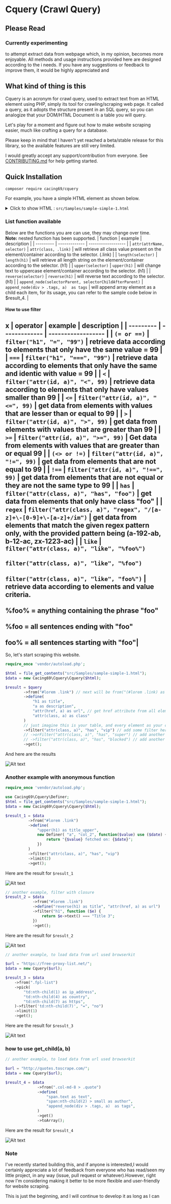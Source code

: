 # Cquery (Crawl Query)

## Please Read

### Currently experimenting

to attempt extract data from webpage which, in my opinion, becomes more enjoyable. All methods and usage instructions provided here are designed according to the i needs. If you have any suggestions or feedback to improve them, it would be highly appreciated and

## What kind of thing is this

Cquery is an acronym for crawl query, used to extract text from an HTML element using PHP, simply its tool for crawling/scraping web page. It called a query, as it adopts the structure present in an SQL query, so you can analogize that your DOM/HTML Document is a table you will query.

Let's play for a moment and figure out how to make website scraping easier, much like crafting a query for a database.

Please keep in mind that I haven't yet reached a beta/stable release for this library, so the available features are still very limited.

I would greatly accept any support/contribution from everyone. See [CONTRIBUTING.md](CONTRIBUTING.md) for help getting started.
## Quick Installation

```bash
composer require cacing69/cquery
```

For example, you have a simple HTML element as shown below.


<details>
  <summary>Click to show HTML : <code>src/Samples/sample-simple-1.html</code></summary>

  ```html
<!DOCTYPE HTML>
<html lang="en-US">
  <head>
    <meta charset="UTF-8">
    <meta http-equiv="Content-Type" content="text/html; charset=UTF-8" />
    <title>Href Attribute Example</title>
  </head>
  <body>
    <span id="lorem">
      <div class="link valid">
        <h1 data-link-from-source="/url-1" id="title-id-1" class="class-title-1">Title 1</h1>
        <a class="ini vip class-1" data-custom-attr-id="12" href="http://ini-url-1.com">Href Attribute Example 1
        </a>
      </div>
      <div class="link">
        <h1 ref-id="23" id="title-id-2" class="class-title-1">Title 2</h1>
        <a class="vip class-2 nih tenied" data-custom-attr-id="212" href="http://ini-url-2.com">
          Href Attribute Example 2
          <p>Lorem pilsum</p>
        </a>
      </div>
      <div class="link">
        <h1 id="title-id-3" class="class-title-1">Title 3</h1>
        <a class="premium class-3" data-custom-attr-id="122" regex-test="a-abc-ab" href="http://ini-url-3.com">Href Attribute Example 4</a>
      </div>
      <div class="link">
        <h1>Title 11</h1>
        <a class="vip class-1 super blocked" data-custom-attr-id="132" regex-test="a-192-ab" href="http://ini-url-11.com">Href Attribute Example 78</a>
        </div>
      <div class="link">
        <h1>Title 22</h1>
        <a class="preview itu class-2 vip blocked" data-custom-attr-id="712" regex-test="b-12-ac" href="http://ini-url-22.com">Href Attribute Example 90</a>
      </div>
      <div class="link">
        <h1>Title 323</h1>
        <a class="nied premium class-3 blocked" data-custom-attr-id="132" href="http://ini-url-33-1.com">Href Attribute Example 5</a>
      </div>
      <div class="link pending">
        <h1>Title 331</h1>
        <a class="premium class-31 ended" data-custom-attr-id="121" regex-test="zx-1223-ac" customer-id="18" href="http://ini-url-33-2.com">Href Attribute Example 51</a>
      </div>
      <div class="link pending">
        <h1>Title 331</h1>
        <a class="test-1-item" data-custom-attr-id="121" customer-id="16" href="http://ini-url-33-2.com">Href Attribute Example 51</a>
      </div>
      <div class="link pending">
        <h1>12345</h1>
        <a class="premium class-32 denied" data-custom-attr-id="1652" customer-id="17" href="http://ini-url-33-0.com">Href Attribute Example 52</a>
      </div>
    </span>
    <p>
      <a href="https://www.freecodecamp.org/contribute/">The freeCodeCamp Contribution Page
    </p>
    <footer>
      <p>Copyright 2023</p>
    </footer>
  </body>
</html>
```

</details>

### List function available

Below are the functions you are can use, they may change over time. <br>**Note:** nested function has been supported.
| function | example | description |
| --------- | ------------- | ------------------ |
| `attr(attrName, selector)` | `attr(class, .link)` |  will retrieve all class value present on the element/container according to the selector. (.link) |
| `length(selector)` | `length(h1)` | will retrieve all length string on the element/container according to the selector. (h1) |
| `upper(selector)` | `upper(h1)` | will change text to uppercase element/container according to the selector. (h1) |
| `reverse(selector)` | `reverse(h1)` | will reverse text according to the selector. (h1) |
| `append_node(selectorParent, selectorChildAfterParent)` | `append_node(div > .tags, a)  as tags` | will append array element as a child each item, for its usage, you can refer to the sample code below in $result_4. |

#### How to use filter
x
| operator | example | description |
| --------- | ------------- | ------------------ |
| `(= or ==)` | `filter("h1", "=", "99")` | retrieve data according to elements that only have the same value = 99 |
| `===` | `filter("h1", "===", "99")` | retrieve data according to elements that only have the same and identic with value = 99 |
| `<` | `filter("attr(id, a)", "<", 99)` | retrieve data according to elements that only have values smaller than 99 |
| `<=` | `filter("attr(id, a)", "<=", 99)` | get data from elements with values that are lesser than or equal to 99 |
| `>` | `filter("attr(id, a)", ">", 99)` |  get data from elements with values that are greater than 99 |
| `>=` | `filter("attr(id, a)", ">=", 99)` |  Get data from elements with values that are greater than or equal 99 |
| `(<> or !=)` | `filter("attr(id, a)", "!=", 99)` |  get data from elements that are not equal to 99 |
| `!==` | `filter("attr(id, a)", "!==", 99)` |  get data from elements that are not equal or they are not the same type to 99 |
| `has` | `filter("attr(class, a)", "has", "foo")` | get data from elements that only have class "foo" |
| `regex` | `filter("attr(class, a)", "regex", "/[a-z]+\-[0-9]+\-[a-z]+/im")` | get data from elements that match the given regex pattern only, with the provided pattern being (a-192-ab, b-12-ac, zx-1223-ac) |
| `like` | `filter("attr(class, a)", "like", "%foo%")` <br><br> `filter("attr(class, a)", "like", "%foo")` <br><br> `filter("attr(class, a)", "like", "foo%")` | retrieve data according to elements and value criteria. <br><br> %foo% = anything containing the phrase "foo" <br><br> %foo = all sentences ending with "foo" <br><br> foo% = all sentences starting with "foo"|
---

So, let's start scraping this website.

```php
require_once 'vendor/autoload.php';

$html = file_get_contents("src/Samples/sample-simple-1.html");
$data = new Cacing69\Cquery\Cquery($html);

$result = $query
        ->from("#lorem .link") // next will be from("(#lorem .link) as el")
        ->define(
            "h1 as title",
            "a as description",
            "attr(href, a) as url", // get href attribute from all element at #lorem .link a
            "attr(class, a) as class"
        )
        // just imagine this is your table, and every element as your column
        ->filter("attr(class, a)", "has", "vip") // add some filter here
        // ->orFilter("attr(class, a)", "has", "super") // add another condition its has OR condition SQL
        // ->filter("attr(class, a)", "has", "blocked") // add another condition its has AND condition SQL
        ->get();
```

And here are the results

![Alt text](https://gcdnb.pbrd.co/images/Q6XHKRydSigl.png?o=1 "a title")

### Another example with anonymous function

```php
require_once 'vendor/autoload.php';

use Cacing69\Cquery\Definer;
$html = file_get_contents("src/Samples/sample-simple-1.html");
$data = new Cacing69\Cquery\Cquery($html);

$result_1 = $data
          ->from("#lorem .link")
          ->define(
              "upper(h1) as title_upper",
              new Definer( "a", "col_2", function($value) use ($date) {
                  return "{$value} fetched on: {$date}";
              })
          )
          ->filter("attr(class, a)", "has", "vip")
          ->limit(2)
          ->get();

```

Here are the result for `$result_1`

![Alt text](https://gcdnb.pbrd.co/images/qtItVezcEUq7.png?o=1 "a title")

```php
// another example, filter with closure
$result_2 = $data
            ->from("#lorem .link")
            ->define("reverse(h1) as title", "attr(href, a) as url")
            ->filter("h1", function ($e) {
                return $e->text() === "Title 3";
            })
            ->get();

```

Here are the result for `$result_2`

![Alt text](https://gcdnb.pbrd.co/images/qtItVezcEUq7.png?o=1 "a title")

```php
// another example, to load data from url used browserkit

$url = "https://free-proxy-list.net/";
$data = new Cquery($url);

$result_3 = $data
    ->from(".fpl-list")
    ->pick(
        "td:nth-child(1) as ip_address",
        "td:nth-child(4) as country",
        "td:nth-child(7) as https",
    )->filter('td:nth-child(7)', "=", "no")
    ->limit(1)
    ->get();

```

Here are the result for `$result_3`

![Alt text](https://gcdnb.pbrd.co/images/We0ea7frlZw1.png?o=1 "a title")

### how to use get_child(a, b)

```php
// another example, to load data from url used browserkit

$url = "http://quotes.toscrape.com/";
$data = new Cquery($url);

$result_4 = $data
              ->from(".col-md-8 > .quote")
              ->define(
                  "span.text as text",
                  "span:nth-child(2) > small as author",
                  "append_node(div > .tags, a)  as tags",
              )
              ->get()
              ->toArray();

```

Here are the result for `$result_4`

![Alt text](https://gcdnb.pbrd.co/images/46mETzAatjur.png?o=1 "a title")

### Note

I've recently started building this, and if anyone is interested,I would certainly appreciate a lot of feedback from everyone who has read/seen my little project, in any way (issue, pull request or whatever).However, right now I'm considering making it better to be more flexible and user-friendly for website scraping.

This is just the beginning, and I will continue to develop it as long as I can
